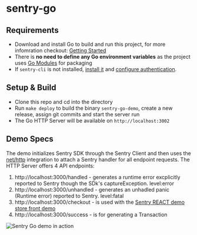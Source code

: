 # sentry-go

## Requirements

- Download and install Go to build and run this project, for more infomration checkout: [Getting Started](https://golang.org/doc/install)
- There is **no need to define any Go environment variables** as the project uses [Go Modules](https://github.com/golang/go/wiki/Modules) for packaging
- If `sentry-cli` is not installed, [install it](https://docs.sentry.io/product/cli/installation/) and [configure authentication](https://docs.sentry.io/product/cli/configuration/).

## Setup & Build

- Clone this repo and cd into the directory
- Run `make deploy` to build the binary `sentry-go-demo`, create a new release, assign git commits and start the server run
- The Go HTTP Server will be available on `http://localhost:3002`

## Demo Specs

The demo initializes Sentry SDK through the Sentry Client and then uses the [net/http](https://docs.sentry.io/platforms/go/http/) integration to attach a Sentry handler for all endpoint requests.
The HTTP Server offers 4 API endpoints:
1. http://localhost:3000/handled - generates a runtime error excplicitly reported to Sentry though the SDk's captureException. level:error
2. http://localhost:3000/unhandled - generates an unhadled panic (Runtime error) reported to Sentry. level:fatal
3. http://localhost:3000/checkout - is used with the [Sentry REACT demo store front demo](https://github.com/sentry-demos/react)
4. http://localhost:3000/success - is for generating a Transaction

![Sentry Go demo in action](sentry-go-demo.gif)
